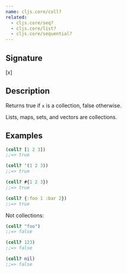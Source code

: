 ```yaml
---
name: cljs.core/coll?
related:
  - cljs.core/seq?
  - cljs.core/list?
  - cljs.core/sequential?
---
```


## Signature
[x]


## Description

Returns true if `x` is a collection, false otherwise.

Lists, maps, sets, and vectors are collections.


## Examples

```clj
(coll? [1 2 3])
;;=> true

(coll? '(1 2 3))
;;=> true

(coll? #{1 2 3})
;;=> true

(coll? {:foo 1 :bar 2})
;;=> true
```

Not collections:

```clj
(coll? "foo")
;;=> false

(coll? 123)
;;=> false

(coll? nil)
;;=> false
```